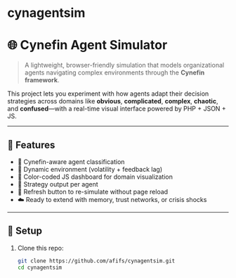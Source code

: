 # cynagentsim
# 🌐 Cynefin Agent Simulator

> A lightweight, browser-friendly simulation that models organizational agents navigating complex environments through the **Cynefin framework**.

This project lets you experiment with how agents adapt their decision strategies across domains like **obvious**, **complicated**, **complex**, **chaotic**, and **confused**—with a real-time visual interface powered by PHP + JSON + JS.

---

## 🔧 Features

- 🧠 Cynefin-aware agent classification
- 🔄 Dynamic environment (volatility + feedback lag)
- 🎨 Color-coded JS dashboard for domain visualization
- 💬 Strategy output per agent
- 🔁 Refresh button to re-simulate without page reload
- ☁️ Ready to extend with memory, trust networks, or crisis shocks

---

## 🚀 Setup

1. Clone this repo:
   ```bash
   git clone https://github.com/afifs/cynagentsim.git
   cd cynagentsim
